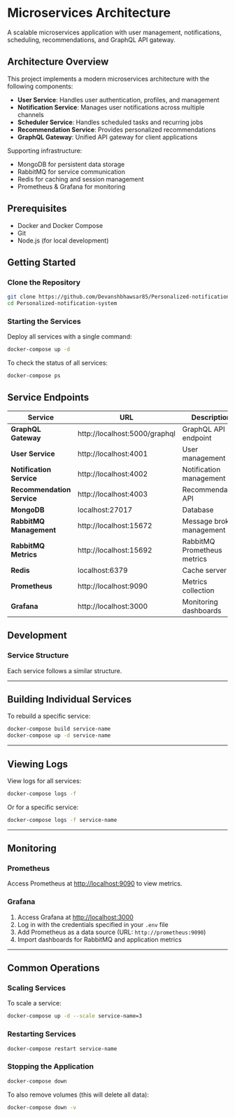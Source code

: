 # Microservices Architecture

A scalable microservices application with user management, notifications, scheduling, recommendations, and GraphQL API gateway.

## Architecture Overview

This project implements a modern microservices architecture with the following components:

- **User Service**: Handles user authentication, profiles, and management
- **Notification Service**: Manages user notifications across multiple channels
- **Scheduler Service**: Handles scheduled tasks and recurring jobs
- **Recommendation Service**: Provides personalized recommendations
- **GraphQL Gateway**: Unified API gateway for client applications

Supporting infrastructure:

- MongoDB for persistent data storage
- RabbitMQ for service communication
- Redis for caching and session management
- Prometheus & Grafana for monitoring

## Prerequisites

- Docker and Docker Compose
- Git
- Node.js (for local development)

## Getting Started

### Clone the Repository

```bash
git clone https://github.com/Devanshbhawsar85/Personalized-notification-system
cd Personalized-notification-system
```

### Starting the Services

Deploy all services with a single command:

```bash
docker-compose up -d
```

To check the status of all services:

```bash
docker-compose ps
```

## Service Endpoints

| Service                    | URL                           | Description                 |
| -------------------------- | ----------------------------- | --------------------------- |
| **GraphQL Gateway**        | http://localhost:5000/graphql | GraphQL API endpoint        |
| **User Service**           | http://localhost:4001         | User management API         |
| **Notification Service**   | http://localhost:4002         | Notification management API |
| **Recommendation Service** | http://localhost:4003         | Recommendation API          |
| **MongoDB**                | localhost:27017               | Database                    |
| **RabbitMQ Management**    | http://localhost:15672        | Message broker management   |
| **RabbitMQ Metrics**       | http://localhost:15692        | RabbitMQ Prometheus metrics |
| **Redis**                  | localhost:6379                | Cache server                |
| **Prometheus**             | http://localhost:9090         | Metrics collection          |
| **Grafana**                | http://localhost:3000         | Monitoring dashboards       |

## Development

### Service Structure

Each service follows a similar structure.

---

## Building Individual Services

To rebuild a specific service:

```bash
docker-compose build service-name
docker-compose up -d service-name
```

---

## Viewing Logs

View logs for all services:

```bash
docker-compose logs -f
```

Or for a specific service:

```bash
docker-compose logs -f service-name
```

---

## Monitoring

### Prometheus

Access Prometheus at [http://localhost:9090](http://localhost:9090) to view metrics.

### Grafana

1. Access Grafana at [http://localhost:3000](http://localhost:3000)
2. Log in with the credentials specified in your `.env` file
3. Add Prometheus as a data source (URL: `http://prometheus:9090`)
4. Import dashboards for RabbitMQ and application metrics

---

## Common Operations

### Scaling Services

To scale a service:

```bash
docker-compose up -d --scale service-name=3
```

### Restarting Services

```bash
docker-compose restart service-name
```

### Stopping the Application

```bash
docker-compose down
```

To also remove volumes (this will delete all data):

```bash
docker-compose down -v
```
